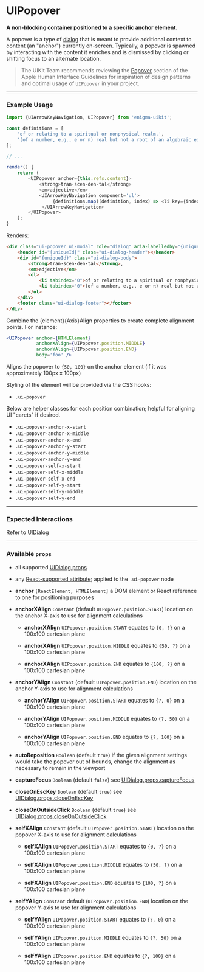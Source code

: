 # UIPopover
__A non-blocking container positioned to a specific anchor element.__

A popover is a type of [dialog](../UIDialog/README.md) that is meant to provide additional context to content (an "anchor") currently on-screen. Typically, a popover is spawned by interacting with the content it enriches and is dismissed by clicking or shifting focus to an alternate location.

> The UIKit Team recommends reviewing the [Popover](https://developer.apple.com/library/mac/documentation/UserExperience/Conceptual/OSXHIGuidelines/ControlsView.html#//apple_ref/doc/uid/20000957-CH52-SW2) section of the Apple Human Interface Guidelines for inspiration of design patterns and optimal usage of `UIPopover` in your project.

---

### Example Usage

```js
import {UIArrowKeyNavigation, UIPopover} from 'enigma-uikit';

const definitions = [
    'of or relating to a spiritual or nonphysical realm.',
    '(of a number, e.g., e or π) real but not a root of an algebraic equation with rational roots.'
];

// ...

render() {
    return (
        <UIPopover anchor={this.refs.content}>
            <strong>tran·scen·den·tal</strong>
            <em>adjective</em>
            <UIArrowKeyNavigation component='ul'>
                 {definitions.map((definition, index) => <li key={index}>{definition}</li>)}
             </UIArrowKeyNavigation>
        </UIPopover>
    );
}
```

Renders:

```html
<div class="ui-popover ui-modal" role="dialog" aria-labelledby="{uniqueId}" aria-describedby="{uniqueId}" tabindex="0" style="top: {anchorYPos}px; left: {anchorXPos}px;">
    <header id="{uniqueId}" class="ui-dialog-header"></header>
    <div id="{uniqueId}" class="ui-dialog-body">
        <strong>tran·scen·den·tal</strong>,
        <em>adjective</em>
        <ol>
            <li tabindex="0">of or relating to a spiritual or nonphysical realm.</li>
            <li tabindex="0">(of a number, e.g., e or π) real but not a root of an algebraic equation with rational roots.</li>
        </ol>
    </div>
    <footer class="ui-dialog-footer"></footer>
</div>
```

Combine the {element}{Axis}Align properties to create complete alignment points. For instance:

```jsx
<UIPopover anchor={HTMLElement}
           anchorXAlign={UIPopover.position.MIDDLE}
           anchorYAlign={UIPopover.position.END}
           body='foo' />
```

Aligns the popover to `{50, 100}` on the anchor element (if it was approximately 100px x 100px)

Styling of the element will be provided via the CSS hooks:

- `.ui-popover`

Below are helper classes for each position combination; helpful for aligning UI "carets" if desired.

- `.ui-popover-anchor-x-start`
- `.ui-popover-anchor-x-middle`
- `.ui-popover-anchor-x-end`
- `.ui-popover-anchor-y-start`
- `.ui-popover-anchor-y-middle`
- `.ui-popover-anchor-y-end`
- `.ui-popover-self-x-start`
- `.ui-popover-self-x-middle`
- `.ui-popover-self-x-end`
- `.ui-popover-self-y-start`
- `.ui-popover-self-y-middle`
- `.ui-popover-self-y-end`

---

### Expected Interactions

Refer to [UIDialog](../UIDialog/README.md)

---

### Available `props`

- all supported [UIDialog props](../UIDialog/README.md)

- any [React-supported attribute](https://facebook.github.io/react/docs/tags-and-attributes.html#html-attributes); applied to the `.ui-popover` node

- __anchor__ `[ReactElement, HTMLElement]`
  a DOM element or React reference to one for positioning purposes

- __anchorXAlign__ `Constant`
  (default `UIPopover.position.START`) location on the anchor X-axis to use for alignment calculations
    - __anchorXAlign__ `UIPopover.position.START`
      equates to `{0, ?}` on a 100x100 cartesian plane

    - __anchorXAlign__ `UIPopover.position.MIDDLE`
      equates to `{50, ?}` on a 100x100 cartesian plane

    - __anchorXAlign__ `UIPopover.position.END`
      equates to `{100, ?}` on a 100x100 cartesian plane

- __anchorYAlign__ `Constant`
  (default `UIPopover.position.END`) location on the anchor Y-axis to use for alignment calculations
    - __anchorYAlign__ `UIPopover.position.START`
      equates to `{?, 0}` on a 100x100 cartesian plane

    - __anchorYAlign__ `UIPopover.position.MIDDLE`
      equates to `{?, 50}` on a 100x100 cartesian plane

    - __anchorYAlign__ `UIPopover.position.END`
      equates to `{?, 100}` on a 100x100 cartesian plane

- __autoReposition__ `Boolean`
  (default `true`) if the given alignment settings would take the popover out of bounds, change the alignment as necessary to remain in the viewport

- __captureFocus__ `Boolean`
  (default `false`) see [UIDialog.props.captureFocus](../UIDialog/README.md)

- __closeOnEscKey__ `Boolean`
  (default `true`) see [UIDialog.props.closeOnEscKey](../UIDialog/README.md)

- __closeOnOutsideClick__ `Boolean`
  (default `true`) see [UIDialog.props.closeOnOutsideClick](../UIDialog/README.md)

- __selfXAlign__ `Constant`
  (default `UIPopover.position.START`) location on the popover X-axis to use for alignment calculations
    - __selfXAlign__ `UIPopover.position.START`
      equates to `{0, ?}` on a 100x100 cartesian plane

    - __selfXAlign__ `UIPopover.position.MIDDLE`
      equates to `{50, ?}` on a 100x100 cartesian plane

    - __selfXAlign__ `UIPopover.position.END`
      equates to `{100, ?}` on a 100x100 cartesian plane

- __selfYAlign__ `Constant`
  default (`UIPopover.position.END`) location on the popover Y-axis to use for alignment calculations
    - __selfYAlign__ `UIPopover.position.START`
      equates to `{?, 0}` on a 100x100 cartesian plane

    - __selfYAlign__ `UIPopover.position.MIDDLE`
      equates to `{?, 50}` on a 100x100 cartesian plane

    - __selfYAlign__ `UIPopover.position.END`
      equates to `{?, 100}` on a 100x100 cartesian plane

